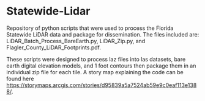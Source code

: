 # Statewide-Lidar
Repository of python scripts that were used to process the Florida Statewide LiDAR data and package for dissemination. The files included are: LiDAR_Batch_Process_BareEarth.py, LiDAR_Zip.py, and Flagler_County_LiDAR_Footprints.pdf.

These scripts were designed to process laz files into las datasets, bare earth digital elevation models, and 1 foot contours then package them in an individual zip file for each tile. 
A story map explaining the code can be found here https://storymaps.arcgis.com/stories/d95839a5a7524ab59e9c0eaf113e1388/.
